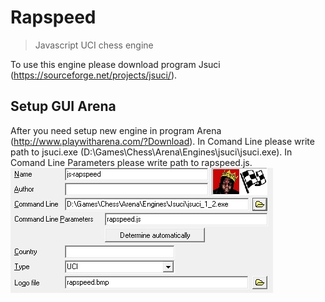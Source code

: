 # Rapspeed
>Javascript UCI chess engine  

To use this engine please download program Jsuci (https://sourceforge.net/projects/jsuci/).  

## Setup GUI Arena

After you need setup new engine in program Arena (http://www.playwitharena.com/?Download).
In Comand Line please write path to jsuci.exe (D:\Games\Chess\Arena\Engines\jsuci\jsuci.exe).
In Comand Line Parameters please write path to rapspeed.js.
 <img src="arena.jpg" />
